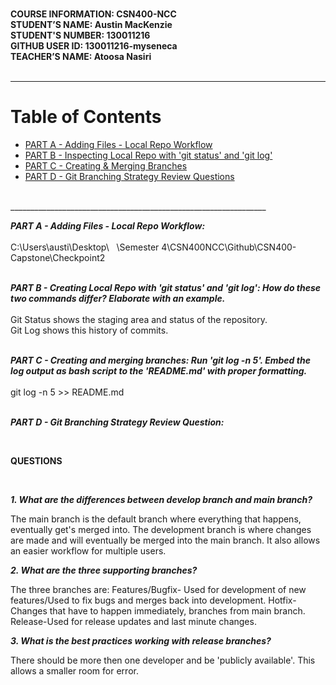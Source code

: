 \
**COURSE INFORMATION: CSN400-NCC**<br />
**STUDENT’S NAME: Austin MacKenzie**<br />
**STUDENT'S NUMBER: 130011216**<br />
**GITHUB USER ID: 130011216-myseneca**<br />
**TEACHER’S NAME: Atoosa Nasiri**<br />
<br />
________________________________________________________________
# Table of Contents
- [PART A - Adding Files - Local Repo Workflow](https://github.com/130011216-myseneca/CSN400-Capstone/blob/main/Checkpoint2/README.md#L16)
- [PART B - Inspecting Local Repo with 'git status' and 'git log'](https://github.com/130011216-myseneca/CSN400-Capstone/blob/main/Checkpoint2/README.md#L18)
- [PART C - Creating & Merging Branches](https://github.com/130011216-myseneca/CSN400-Capstone/blob/main/Checkpoint2/README.md#L23)
- [PART D - Git Branching Strategy Review Questions](https://github.com/130011216-myseneca/CSN400-Capstone/blob/main/Checkpoint2/README.md#L271)
<br />
________________________________________________________________
<br />

***PART A - Adding Files - Local Repo Workflow:***
\
\
C:\Users\austi\Desktop\   \Semester 4\CSN400NCC\Github\CSN400-Capstone\Checkpoint2

<br />***PART B - Creating Local Repo with 'git status' and 'git log': How do these two commands differ? Elaborate with an example.***
\
<br />Git Status shows the staging area and status of the repository.
<br />Git Log shows this history of commits. 


<br />***PART C - Creating and merging branches: Run 'git log -n 5'. Embed the log output as bash script to the 'README.md' with proper formatting.***\
<br /> git log -n 5 >> README.md


<br />***PART D - Git Branching Strategy Review Question:***


<br />

****QUESTIONS**** 

<br />

***1. What are the differences between develop branch and main branch?***

The main branch is the default branch where everything that happens, eventually get's merged into. The development branch is where changes are made and will eventually be merged into the main branch.  It also allows an easier workflow for multiple users.

***2. What are the three supporting branches?***


The three branches are:
Features/Bugfix- Used for development of new features/Used to fix bugs and merges back into development.
Hotfix-Changes that have to happen immediately, branches from main branch.
Release-Used for release updates and last minute changes.

***3. What is the best practices working with release branches?***

There should be more then one developer and be 'publicly available'. This allows a smaller room for error.